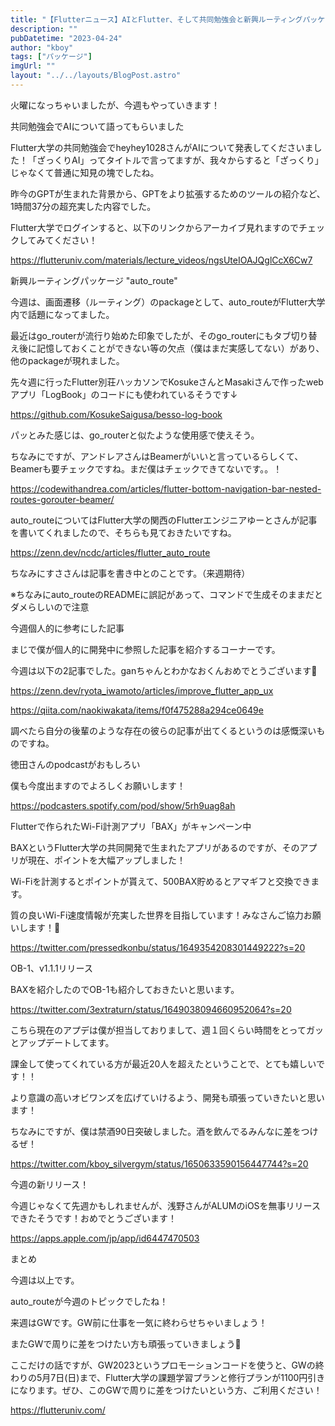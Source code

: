 ```yaml
---
title: "【Flutterニュース】AIとFlutter、そして共同勉強会と新興ルーティングパッケージの紹介【2023年4月25日】"
description: ""
pubDatetime: "2023-04-24"
author: "kboy"
tags: ["パッケージ"]
imgUrl: ""
layout: "../../layouts/BlogPost.astro"
---
```



火曜になっちゃいましたが、今週もやっていきます！



共同勉強会でAIについて語ってもらいました



Flutter大学の共同勉強会でheyhey1028さんがAIについて発表してくださいました！「ざっくりAI」ってタイトルで言ってますが、我々からすると「ざっくり」じゃなくて普通に知見の塊でしたね。



昨今のGPTが生まれた背景から、GPTをより拡張するためのツールの紹介など、1時間37分の超充実した内容でした。　



Flutter大学でログインすると、以下のリンクからアーカイブ見れますのでチェックしてみてください！



https://flutteruniv.com/materials/lecture_videos/ngsUteIOAJQglCcX6Cw7



新興ルーティングパッケージ "auto_route"



今週は、画面遷移（ルーティング）のpackageとして、auto_routeがFlutter大学内で話題になってました。



最近はgo_routerが流行り始めた印象でしたが、そのgo_routerにもタブ切り替え後に記憶しておくことができない等の欠点（僕はまだ実感してない）があり、他のpackageが現れました。



先々週に行ったFlutter別荘ハッカソンでKosukeさんとMasakiさんで作ったwebアプリ「LogBook」のコードにも使われているそうです↓



https://github.com/KosukeSaigusa/besso-log-book



パッとみた感じは、go_routerと似たような使用感で使えそう。



ちなみにですが、アンドレアさんはBeamerがいいと言っているらしくて、Beamerも要チェックですね。まだ僕はチェックできてないです。。！



https://codewithandrea.com/articles/flutter-bottom-navigation-bar-nested-routes-gorouter-beamer/



auto_routeについてはFlutter大学の関西のFlutterエンジニアゆーとさんが記事を書いてくれましたので、そちらも見ておきたいですね。



https://zenn.dev/ncdc/articles/flutter_auto_route



ちなみにすささんは記事を書き中とのことです。（来週期待）



※ちなみにauto_routeのREADMEに誤記があって、コマンドで生成そのままだとダメらしいので注意



今週個人的に参考にした記事



まじで僕が個人的に開発中に参照した記事を紹介するコーナーです。



今週は以下の2記事でした。ganちゃんとわかなおくんおめでとうございます🎉



https://zenn.dev/ryota_iwamoto/articles/improve_flutter_app_ux



https://qiita.com/naokiwakata/items/f0f475288a294ce0649e



調べたら自分の後輩のような存在の彼らの記事が出てくるというのは感慨深いものですね。



徳田さんのpodcastがおもしろい



僕も今度出ますのでよろしくお願いします！



https://podcasters.spotify.com/pod/show/5rh9uag8ah



Flutterで作られたWi-Fi計測アプリ「BAX」がキャンペーン中



BAXというFlutter大学の共同開発で生まれたアプリがあるのですが、そのアプリが現在、ポイントを大幅アップしました！



Wi-Fiを計測するとポイントが貰えて、500BAX貯めるとアマギフと交換できます。



質の良いWi-Fi速度情報が充実した世界を目指しています！みなさんご協力お願いします！🙏




https://twitter.com/pressedkonbu/status/1649354208301449222?s=20




OB-1、v1.1.1リリース



BAXを紹介したのでOB-1も紹介しておきたいと思います。




https://twitter.com/3extraturn/status/1649038094660952064?s=20




こちら現在のアプデは僕が担当しておりまして、週１回くらい時間をとってガッとアップデートしてます。



課金して使ってくれている方が最近20人を超えたということで、とても嬉しいです！！



より意識の高いオビワンズを広げていけるよう、開発も頑張っていきたいと思います！



ちなみにですが、僕は禁酒90日突破しました。酒を飲んでるみんなに差をつけるぜ！




https://twitter.com/kboy_silvergym/status/1650633590156447744?s=20




今週の新リリース！



今週じゃなくて先週かもしれませんが、浅野さんがALUMのiOSを無事リリースできたそうです！おめでとうございます！



https://apps.apple.com/jp/app/id6447470503



まとめ



今週は以上です。



auto_routeが今週のトピックでしたね！



来週はGWです。GW前に仕事を一気に終わらせちゃいましょう！



またGWで周りに差をつけたい方も頑張っていきましょう💪



ここだけの話ですが、GW2023というプロモーションコードを使うと、GWの終わりの5月7日(日)まで、Flutter大学の課題学習プランと修行プランが1100円引きになります。ぜひ、このGWで周りに差をつけたいという方、ご利用ください！



https://flutteruniv.com/
